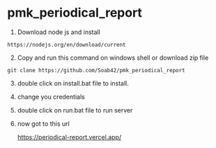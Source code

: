 # pmk_periodical_report

1. Download node js and install

```
https://nodejs.org/en/download/current
```

2. Copy and run this command on windows shell or download zip file

```
git clone https://github.com/Soab42/pmk_periodical_report

```

3. double click on install.bat file to install.

4. change you credentials

5. double click on run.bat file to run server

6. now got to this url

    https://periodical-report.vercel.app/

